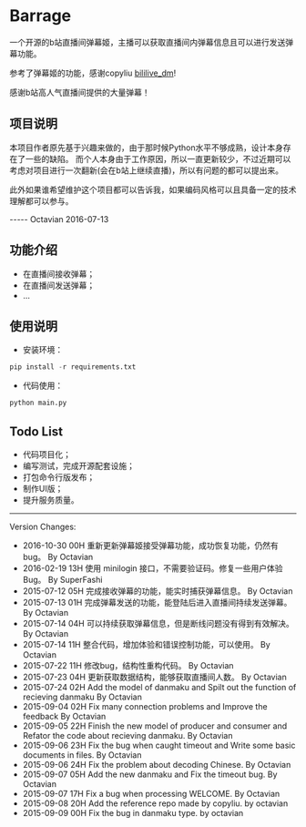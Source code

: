 # Barrage

一个开源的b站直播间弹幕姬，主播可以获取直播间内弹幕信息且可以进行发送弹幕功能。

参考了弹幕姬的功能，感谢copyliu [bililive_dm](https://github.com/copyliu/bililive_dm)!

感谢b站高人气直播间提供的大量弹幕！


## 项目说明

本项目作者原先基于兴趣来做的，由于那时候Python水平不够成熟，设计本身存在了一些的缺陷。
而个人本身由于工作原因，所以一直更新较少，不过近期可以考虑对项目进行一次翻新(会在b站上继续直播)，所以有问题的都可以提出来。

此外如果谁希望维护这个项目都可以告诉我，如果编码风格可以且具备一定的技术理解都可以参与。

----- Octavian 2016-07-13

## 功能介绍

+ 在直播间接收弹幕；
+ 在直播间发送弹幕；
+ ...

## 使用说明

+ 安装环境：

```python
pip install -r requirements.txt
```

+ 代码使用：

```python
python main.py
```


## Todo List

+ 代码项目化；
+ 编写测试，完成开源配套设施；
+ 打包命令行版发布；
+ 制作UI版；
+ 提升服务质量。

***

Version Changes:

+ 2016-10-30 00H  重新更新弹幕姬接受弹幕功能，成功恢复功能，仍然有bug。 By Octavian
+ 2016-02-19 13H  使用 minilogin 接口，不需要验证码。修复一些用户体验 Bug。 By SuperFashi
+ 2015-07-12 05H  完成接收弹幕的功能，能实时捕获弹幕信息。 By Octavian
+ 2015-07-13 01H  完成弹幕发送的功能，能登陆后进入直播间持续发送弹幕。 By Octavian
+ 2015-07-14 04H  可以持续获取弹幕信息，但是断线问题没有得到有效解决。 By Octavian
+ 2015-07-14 11H  整合代码，增加体验和错误控制功能，可以使用。 By Octavian
+ 2015-07-22 11H  修改bug，结构性重构代码。 By Octavian
+ 2015-07-23 04H  更新获取数据结构，能够获取直播间人数。 By Octavian
+ 2015-07-24 02H  Add the model of danmaku and Spilt out the function of recieving danmaku By Octavian
+ 2015-09-04 02H  Fix many connection problems and Improve the feedback By Octavian
+ 2015-09-05 22H  Finish the new model of producer and consumer and Refator the code about recieving danmaku. By Octavian
+ 2015-09-06 23H  Fix the bug when caught timeout and Write some basic documents in files. By Octavian
+ 2015-09-06 24H  Fix the problem about decoding Chinese. By Octavian
+ 2015-09-07 05H  Add the new danmaku and Fix the timeout bug. By Octavian
+ 2015-09-07 17H  Fix a bug when processing WELCOME. By Octavian
+ 2015-09-08 20H  Add the reference repo made by copyliu. by octavian
+ 2015-09-09 00H  Fix the bug in danmaku type. by octavian
